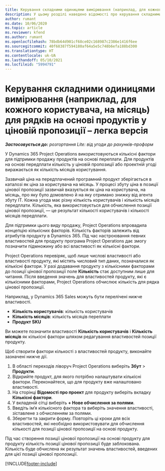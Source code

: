 ```yaml
---
title: Керування складними одиницями вимірювання (наприклад, для кожного користувача, на місяць) для рядків на основі продуктів у ціновій пропозиції – легка версія
description: У цьому розділі наведено відомості про керування складними одиницями вимірювання для позицій цінових пропозицій на основі продуктів.
author: rumant
ms.date: 10/06/2020
ms.topic: article
ms.reviewer: kfend
ms.author: rumant
ms.openlocfilehash: 78bdb64d901cf68ce02c168987c2386e1416f6ee
ms.sourcegitcommit: 40f68387f594180af64a5e5c748b6efa188bd300
ms.translationtype: HT
ms.contentlocale: uk-UA
ms.lasthandoff: 05/10/2021
ms.locfileid: "5994791"
---
```

# <a name="managing-complex-units-such-as-per-user-per-month-for-product-based-quote-lines---lite"></a>Керування складними одиницями вимірювання (наприклад, для кожного користувача, на місяць) для рядків на основі продуктів у ціновій пропозиції – легка версія

_**Застосовується до:** розгортання Lite: від угоди до рахунків-проформ_

У Dynamics 365 Project Operations використовуються кількісні фактори для підтримки продажу продуктів на основі переплати. Для продуктів на основі передплати кількість у ціновій пропозиції або проектній угоді виражається як кількість місяців користування.

Зазвичай ціна на передплачений програмний продукт зберігається в каталозі як ціна за користувача на місяць. У процесі збуту ціна в позиції цінової пропозиції зазвичай вказується як ціна на користувача, на місяць, про яку було домовлено й на яку отримано знижку від агента збуту ІТ. Кожна угода має різну кількість користувачів і кількість місяців передплати. Кількість, яка використовується для обчислення позиції цінової пропозиції, — це результат кількості користувачів і кількості місяців передплати.

Для підтримки цього виду продажу, Project Operations впровадила концепцію кількісних факторів. Кількість факторів залежить від атрибутів продукту в Dynamics 365. Під час настроювання певних властивостей для продукту програма Project Operations дає змогу позначити підмножину або всі властивості як кількісні фактори.

Project Operations перевіряє, щоб лише числові властивості або властивості продукту, які містять числовий тип даних, позначалися як кількісні фактори. У разі додавання продукту з кількісними факторами до позиції цінової пропозиції поле **Кількість** стає доступним лише для читання. Після введення значень для властивостей продукту, які є кількісними факторами, Project Operations обчислює кількість для рядка цінової пропозиції.

Наприклад, у Dynamics 365 Sales можуть бути перелічені нижче властивості.

- **Кількість користувачів**: кількість користувачів
- **Кількість місяців**: кількість місяців переплати
- **Продукт SKU**

Ви можете позначити властивості **Кількість користувачів** і **Кількість місяців** як кількісні фактори шляхом редагування властивостей позиції продукту.

Щоб створити фактори кількості з властивостей продукту, виконайте зазначені нижче дії.

1. В області переходів ліворуч Project Operations виберіть **Збут** > **Продукти**.
2. Відкрийте продукт, для якого потрібно налаштувати кількісні фактори. Переконайтеся, що для продукту вже налаштовано властивості.
3. На сторінці **Відомості про проект** для продукту виберіть вкладку **Кількісні фактори**.
4. У вкладеній сітці виберіть **+ Нове обчислення за полями**.
5. Введіть ім’я кількісного фактора та виберіть значення властивості, зіставлене з обчисленням за полями.
6. Зберегти та закрити форму. Повторіть ці кроки для всіх властивостей, які необхідно використовувати для обчислення кількості для позиції цінової пропозиції на основі продукту.

Під час створення позиції цінової пропозиції на основі продукту для продукту кількість позиції цінової пропозиції буде заблокована. Кількість буде обчислена як результат значень властивостей, введених для цієї позиції цінової пропозиції.


[!INCLUDE[footer-include](../../includes/footer-banner.md)]